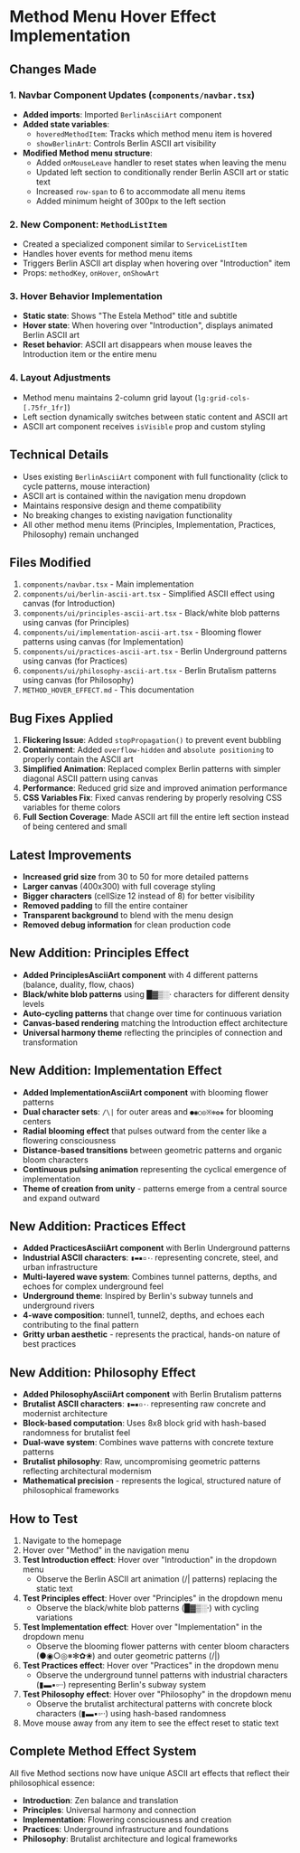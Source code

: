 # Method Menu Hover Effect Implementation

## Changes Made

### 1. Navbar Component Updates (`components/navbar.tsx`)
- **Added imports**: Imported `BerlinAsciiArt` component
- **Added state variables**:
  - `hoveredMethodItem`: Tracks which method menu item is hovered
  - `showBerlinArt`: Controls Berlin ASCII art visibility
- **Modified Method menu structure**:
  - Added `onMouseLeave` handler to reset states when leaving the menu
  - Updated left section to conditionally render Berlin ASCII art or static text
  - Increased `row-span` to 6 to accommodate all menu items
  - Added minimum height of 300px to the left section

### 2. New Component: `MethodListItem`
- Created a specialized component similar to `ServiceListItem` 
- Handles hover events for method menu items
- Triggers Berlin ASCII art display when hovering over "Introduction" item
- Props: `methodKey`, `onHover`, `onShowArt`

### 3. Hover Behavior Implementation
- **Static state**: Shows "The Estela Method" title and subtitle
- **Hover state**: When hovering over "Introduction", displays animated Berlin ASCII art
- **Reset behavior**: ASCII art disappears when mouse leaves the Introduction item or the entire menu

### 4. Layout Adjustments
- Method menu maintains 2-column grid layout (`lg:grid-cols-[.75fr_1fr]`)
- Left section dynamically switches between static content and ASCII art
- ASCII art component receives `isVisible` prop and custom styling

## Technical Details
- Uses existing `BerlinAsciiArt` component with full functionality (click to cycle patterns, mouse interaction)
- ASCII art is contained within the navigation menu dropdown
- Maintains responsive design and theme compatibility
- No breaking changes to existing navigation functionality
- All other method menu items (Principles, Implementation, Practices, Philosophy) remain unchanged

## Files Modified
1. `components/navbar.tsx` - Main implementation
2. `components/ui/berlin-ascii-art.tsx` - Simplified ASCII effect using canvas (for Introduction)
3. `components/ui/principles-ascii-art.tsx` - Black/white blob patterns using canvas (for Principles)
4. `components/ui/implementation-ascii-art.tsx` - Blooming flower patterns using canvas (for Implementation)
5. `components/ui/practices-ascii-art.tsx` - Berlin Underground patterns using canvas (for Practices)
6. `components/ui/philosophy-ascii-art.tsx` - Berlin Brutalism patterns using canvas (for Philosophy)
7. `METHOD_HOVER_EFFECT.md` - This documentation

## Bug Fixes Applied
1. **Flickering Issue**: Added `stopPropagation()` to prevent event bubbling
2. **Containment**: Added `overflow-hidden` and `absolute positioning` to properly contain the ASCII art
3. **Simplified Animation**: Replaced complex Berlin patterns with simpler diagonal ASCII pattern using canvas
4. **Performance**: Reduced grid size and improved animation performance
5. **CSS Variables Fix**: Fixed canvas rendering by properly resolving CSS variables for theme colors
6. **Full Section Coverage**: Made ASCII art fill the entire left section instead of being centered and small

## Latest Improvements
- **Increased grid size** from 30 to 50 for more detailed patterns
- **Larger canvas** (400x300) with full coverage styling
- **Bigger characters** (cellSize 12 instead of 8) for better visibility
- **Removed padding** to fill the entire container
- **Transparent background** to blend with the menu design
- **Removed debug information** for clean production code

## New Addition: Principles Effect
- **Added PrinciplesAsciiArt component** with 4 different patterns (balance, duality, flow, chaos)
- **Black/white blob patterns** using █▓▒░· characters for different density levels
- **Auto-cycling patterns** that change over time for continuous variation
- **Canvas-based rendering** matching the Introduction effect architecture
- **Universal harmony theme** reflecting the principles of connection and transformation

## New Addition: Implementation Effect
- **Added ImplementationAsciiArt component** with blooming flower patterns
- **Dual character sets**: `/\|` for outer areas and `●◉○◎※✻✿❀` for blooming centers
- **Radial blooming effect** that pulses outward from the center like a flowering consciousness
- **Distance-based transitions** between geometric patterns and organic bloom characters
- **Continuous pulsing animation** representing the cyclical emergence of implementation
- **Theme of creation from unity** - patterns emerge from a central source and expand outward

## New Addition: Practices Effect
- **Added PracticesAsciiArt component** with Berlin Underground patterns
- **Industrial ASCII characters**: `▮▬▪▫·‧` representing concrete, steel, and urban infrastructure
- **Multi-layered wave system**: Combines tunnel patterns, depths, and echoes for complex underground feel
- **Underground theme**: Inspired by Berlin's subway tunnels and underground rivers
- **4-wave composition**: tunnel1, tunnel2, depths, and echoes each contributing to the final pattern
- **Gritty urban aesthetic** - represents the practical, hands-on nature of best practices

## New Addition: Philosophy Effect
- **Added PhilosophyAsciiArt component** with Berlin Brutalism patterns
- **Brutalist ASCII characters**: `▮▬▪▫·‧` representing raw concrete and modernist architecture
- **Block-based computation**: Uses 8x8 block grid with hash-based randomness for brutalist feel
- **Dual-wave system**: Combines wave patterns with concrete texture patterns
- **Brutalist philosophy**: Raw, uncompromising geometric patterns reflecting architectural modernism
- **Mathematical precision** - represents the logical, structured nature of philosophical frameworks

## How to Test
1. Navigate to the homepage
2. Hover over "Method" in the navigation menu
3. **Test Introduction effect**: Hover over "Introduction" in the dropdown menu
   - Observe the Berlin ASCII art animation (/\| patterns) replacing the static text
4. **Test Principles effect**: Hover over "Principles" in the dropdown menu
   - Observe the black/white blob patterns (█▓▒░·) with cycling variations
5. **Test Implementation effect**: Hover over "Implementation" in the dropdown menu
   - Observe the blooming flower patterns with center bloom characters (●◉○◎※✻✿❀) and outer geometric patterns (/\|)
6. **Test Practices effect**: Hover over "Practices" in the dropdown menu
   - Observe the underground tunnel patterns with industrial characters (▮▬▪▫·‧) representing Berlin's subway system
7. **Test Philosophy effect**: Hover over "Philosophy" in the dropdown menu
   - Observe the brutalist architectural patterns with concrete block characters (▮▬▪▫·‧) using hash-based randomness
8. Move mouse away from any item to see the effect reset to static text

## Complete Method Effect System
All five Method sections now have unique ASCII art effects that reflect their philosophical essence:
- **Introduction**: Zen balance and translation
- **Principles**: Universal harmony and connection 
- **Implementation**: Flowering consciousness and creation
- **Practices**: Underground infrastructure and foundations
- **Philosophy**: Brutalist architecture and logical frameworks